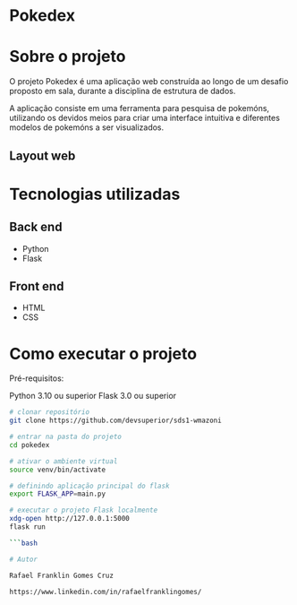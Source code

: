 # Pokedex
# Sobre o projeto
O projeto Pokedex é uma aplicação web construída ao longo de um desafio proposto em sala, durante a disciplina de estrutura de dados.

A aplicação consiste em uma ferramenta para pesquisa de pokemóns, utilizando os devidos meios para criar uma interface intuitiva e diferentes modelos de pokemóns a ser visualizados.

## Layout web

# Tecnologias utilizadas
## Back end
- Python
- Flask

## Front end
- HTML
- CSS

# Como executar o projeto

Pré-requisitos: 

Python 3.10 ou superior
Flask 3.0 ou superior

```bash
# clonar repositório
git clone https://github.com/devsuperior/sds1-wmazoni

# entrar na pasta do projeto
cd pokedex

# ativar o ambiente virtual
source venv/bin/activate

# definindo aplicação principal do flask
export FLASK_APP=main.py

# executar o projeto Flask localmente
xdg-open http://127.0.0.1:5000
flask run

```bash

# Autor

Rafael Franklin Gomes Cruz

https://www.linkedin.com/in/rafaelfranklingomes/
